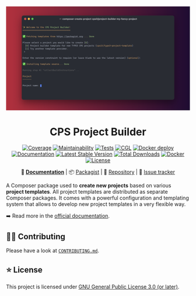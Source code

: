 <div align="center">

![Logo](docs/_static/img/header.svg)

# CPS Project Builder

[![Coverage](https://codecov.io/gh/CPS-IT/Project-Builder/branch/develop/graph/badge.svg?token=u5Clk9nd9Q)](https://codecov.io/gh/CPS-IT/Project-Builder)
[![Maintainability](https://api.codeclimate.com/v1/badges/a84923d4d61c50561186/maintainability)](https://codeclimate.com/github/CPS-IT/project-builder/maintainability)
[![Tests](https://github.com/CPS-IT/project-builder/actions/workflows/tests.yaml/badge.svg)](https://github.com/CPS-IT/project-builder/actions/workflows/tests.yaml)
[![CGL](https://github.com/CPS-IT/project-builder/actions/workflows/cgl.yaml/badge.svg)](https://github.com/CPS-IT/project-builder/actions/workflows/cgl.yaml)
[![Docker deploy](https://github.com/CPS-IT/project-builder/actions/workflows/docker.yaml/badge.svg)](https://github.com/CPS-IT/project-builder/actions/workflows/docker.yaml)
[![Documentation](https://github.com/CPS-IT/project-builder/actions/workflows/documentation.yaml/badge.svg)](https://github.com/CPS-IT/project-builder/actions/workflows/documentation.yaml)
[![Latest Stable Version](http://poser.pugx.org/cpsit/project-builder/v)](https://packagist.org/packages/cpsit/project-builder)
[![Total Downloads](http://poser.pugx.org/cpsit/project-builder/downloads)](https://packagist.org/packages/cpsit/project-builder)
[![Docker](https://img.shields.io/docker/v/cpsit/project-builder?label=docker&sort=semver)](https://hub.docker.com/r/cpsit/project-builder)
[![License](http://poser.pugx.org/cpsit/project-builder/license)](LICENSE)

📙&nbsp;**[Documentation](https://cps-it.github.io/project-builder/)** |
📦&nbsp;[Packagist](https://packagist.org/packages/cpsit/project-builder) |
💾&nbsp;[Repository](https://github.com/CPS-IT/project-builder) |
🐛&nbsp;[Issue tracker](https://github.com/CPS-IT/project-builder/issues)

</div>

A Composer package used to **create new projects** based on various **project templates**.
All project templates are distributed as separate Composer packages. It comes with a
powerful configuration and templating system that allows to develop new project templates
in a very flexible way.

➡️ Read more in the [official documentation][1].

## 🧑‍💻 Contributing

Please have a look at [`CONTRIBUTING.md`](CONTRIBUTING.md).

## ⭐ License

This project is licensed under [GNU General Public License 3.0 (or later)](LICENSE).

[1]: https://cps-it.github.io/project-builder/
